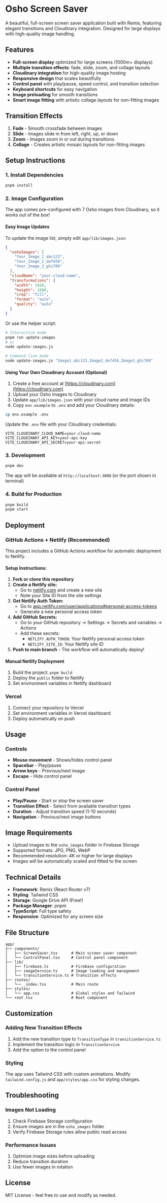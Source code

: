 # Osho Screen Saver

A beautiful, full-screen screen saver application built with Remix, featuring elegant transitions and Cloudinary integration. Designed for large displays with high-quality image handling.

## Features

- **Full-screen display** optimized for large screens (1000m+ displays)
- **Multiple transition effects**: fade, slide, zoom, and collage layouts
- **Cloudinary integration** for high-quality image hosting
- **Responsive design** that scales beautifully
- **Control panel** with play/pause, speed control, and transition selection
- **Keyboard shortcuts** for easy navigation
- **Image preloading** for smooth transitions
- **Smart image fitting** with artistic collage layouts for non-fitting images

## Transition Effects

1. **Fade** - Smooth crossfade between images
2. **Slide** - Images slide in from left, right, up, or down
3. **Zoom** - Images zoom in or out during transitions
4. **Collage** - Creates artistic mosaic layouts for non-fitting images

## Setup Instructions

### 1. Install Dependencies

```bash
pnpm install
```

### 2. Image Configuration

The app comes pre-configured with 7 Osho images from Cloudinary, so it works out of the box! 

#### Easy Image Updates

To update the image list, simply edit `app/lib/images.json`:

```json
{
  "oshoImages": [
    "Your_Image_1_abc123",
    "Your_Image_2_def456", 
    "Your_Image_3_ghi789"
  ],
  "cloudName": "your-cloud-name",
  "transformations": {
    "width": 1920,
    "height": 1080,
    "crop": "fill",
    "format": "auto",
    "quality": "auto"
  }
}
```

Or use the helper script:

```bash
# Interactive mode
pnpm run update-images
# or
node update-images.js

# Command line mode
node update-images.js "Image1_abc123,Image2_def456,Image3_ghi789"
```

#### Using Your Own Cloudinary Account (Optional)

1. Create a free account at [https://cloudinary.com](https://cloudinary.com)
2. Upload your Osho images to Cloudinary
3. Update `app/lib/images.json` with your cloud name and image IDs
4. Copy `env.example` to `.env` and add your Cloudinary details:

```bash
cp env.example .env
```

Update the `.env` file with your Cloudinary credentials:

```env
VITE_CLOUDINARY_CLOUD_NAME=your-cloud-name
VITE_CLOUDINARY_API_KEY=your-api-key
VITE_CLOUDINARY_API_SECRET=your-api-secret
```

### 3. Development

```bash
pnpm dev
```

The app will be available at `http://localhost:3000` (or the port shown in terminal)

### 4. Build for Production

```bash
pnpm build
pnpm start
```

## Deployment

### GitHub Actions + Netlify (Recommended)

This project includes a GitHub Actions workflow for automatic deployment to Netlify.

#### Setup Instructions:

1. **Fork or clone this repository**
2. **Create a Netlify site:**
   - Go to [netlify.com](https://netlify.com) and create a new site
   - Note your Site ID from the site settings
3. **Get Netlify Auth Token:**
   - Go to [app.netlify.com/user/applications#personal-access-tokens](https://app.netlify.com/user/applications#personal-access-tokens)
   - Generate a new personal access token
4. **Add GitHub Secrets:**
   - Go to your GitHub repository → Settings → Secrets and variables → Actions
   - Add these secrets:
     - `NETLIFY_AUTH_TOKEN`: Your Netlify personal access token
     - `NETLIFY_SITE_ID`: Your Netlify site ID
5. **Push to main branch** - The workflow will automatically deploy!

#### Manual Netlify Deployment

1. Build the project: `pnpm build`
2. Deploy the `public` folder to Netlify
3. Set environment variables in Netlify dashboard

### Vercel

1. Connect your repository to Vercel
2. Set environment variables in Vercel dashboard
3. Deploy automatically on push

## Usage

### Controls

- **Mouse movement** - Shows/hides control panel
- **Spacebar** - Play/pause
- **Arrow keys** - Previous/next image
- **Escape** - Hide control panel

### Control Panel

- **Play/Pause** - Start or stop the screen saver
- **Transition Effect** - Select from available transition types
- **Duration** - Adjust transition speed (1-10 seconds)
- **Navigation** - Previous/next image buttons

## Image Requirements

- Upload images to the `osho_images` folder in Firebase Storage
- Supported formats: JPG, PNG, WebP
- Recommended resolution: 4K or higher for large displays
- Images will be automatically scaled and fitted to the screen

## Technical Details

- **Framework**: Remix (React Router v7)
- **Styling**: Tailwind CSS
- **Storage**: Google Drive API (Free!)
- **Package Manager**: pnpm
- **TypeScript**: Full type safety
- **Responsive**: Optimized for any screen size

## File Structure

```
app/
├── components/
│   ├── ScreenSaver.tsx      # Main screen saver component
│   └── ControlPanel.tsx     # Control panel component
├── lib/
│   ├── firebase.ts          # Firebase configuration
│   ├── imageService.ts      # Image loading and management
│   └── transitionService.ts # Transition effects
├── routes/
│   └── _index.tsx           # Main route
├── styles/
│   └── app.css              # Global styles and Tailwind
└── root.tsx                 # Root component
```

## Customization

### Adding New Transition Effects

1. Add the new transition type to `TransitionType` in `transitionService.ts`
2. Implement the transition logic in `TransitionService`
3. Add the option to the control panel

### Styling

The app uses Tailwind CSS with custom animations. Modify `tailwind.config.js` and `app/styles/app.css` for styling changes.

## Troubleshooting

### Images Not Loading

1. Check Firebase Storage configuration
2. Ensure images are in the `osho_images` folder
3. Verify Firebase Storage rules allow public read access

### Performance Issues

1. Optimize image sizes before uploading
2. Reduce transition duration
3. Use fewer images in rotation

## License

MIT License - feel free to use and modify as needed.
